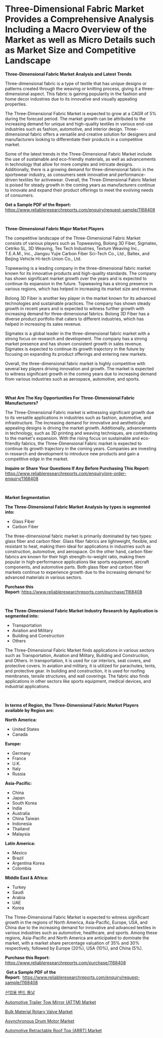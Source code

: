 <p><h1>Three-Dimensional Fabric Market Provides a Comprehensive Analysis Including a Macro Overview of the Market as well as Micro Details such as Market Size and Competitive Landscape</h1></p><p><strong>Three-Dimensional Fabric Market Analysis and Latest Trends</strong></p>
<p><p>Three-dimensional fabric is a type of textile that has unique designs or patterns created through the weaving or knitting process, giving it a three-dimensional aspect. This fabric is gaining popularity in the fashion and home decor industries due to its innovative and visually appealing properties.</p><p>The Three-Dimensional Fabric Market is expected to grow at a CAGR of 5% during the forecast period. The market growth can be attributed to the increasing demand for unique and high-quality textiles in various end-use industries such as fashion, automotive, and interior design. Three-dimensional fabric offers a versatile and creative solution for designers and manufacturers looking to differentiate their products in a competitive market.</p><p>Some of the latest trends in the Three-Dimensional Fabric Market include the use of sustainable and eco-friendly materials, as well as advancements in technology that allow for more complex and intricate designs. Additionally, there is a growing demand for three-dimensional fabric in the sportswear industry, as consumers seek innovative and performance-driven textiles for activewear. Overall, the Three-Dimensional Fabric Market is poised for steady growth in the coming years as manufacturers continue to innovate and expand their product offerings to meet the evolving needs of consumers.</p></p>
<p><strong>Get a Sample PDF of the Report:&nbsp;</strong> <a href="https://www.reliableresearchreports.com/enquiry/request-sample/1168408">https://www.reliableresearchreports.com/enquiry/request-sample/1168408</a></p>
<p>&nbsp;</p>
<p><strong>Three-Dimensional Fabric Major Market Players</strong></p>
<p><p>The competitive landscape of the Three-Dimensional Fabric Market consists of various players such as Topweaving, Bolong 3D Fiber, Sigmatex, Cetriko SL, 3D Weaving, Tex Tech Industries, Textum Weaving Inc., T.E.A.M., Inc., Jiangsu Yujie Carbon Fiber Sci-Tech Co., Ltd., Baltex, and Beijing Vehicle Hi-tech Union Co., Ltd.</p><p>Topweaving is a leading company in the three-dimensional fabric market known for its innovative products and high-quality standards. The company has shown significant market growth over the years and is expected to continue its expansion in the future. Topweaving has a strong presence in various regions, which has helped in increasing its market size and revenue.</p><p>Bolong 3D Fiber is another key player in the market known for its advanced technologies and sustainable practices. The company has shown steady growth in recent years and is expected to witness further growth with increasing demand for three-dimensional fabrics. Bolong 3D Fiber has a diverse product portfolio that caters to different industries, which has helped in increasing its sales revenue.</p><p>Sigmatex is a global leader in the three-dimensional fabric market with a strong focus on research and development. The company has a strong market presence and has shown consistent growth in sales revenue. Sigmatex is expected to continue its growth trajectory in the future by focusing on expanding its product offerings and entering new markets.</p><p>Overall, the three-dimensional fabric market is highly competitive with several key players driving innovation and growth. The market is expected to witness significant growth in the coming years due to increasing demand from various industries such as aerospace, automotive, and sports.</p></p>
<p>&nbsp;</p>
<p><strong>What Are The Key Opportunities For Three-Dimensional Fabric Manufacturers?</strong></p>
<p><p>The Three-Dimensional Fabric market is witnessing significant growth due to its versatile applications in industries such as fashion, automotive, and infrastructure. The increasing demand for innovative and aesthetically appealing designs is driving the market growth. Additionally, advancements in technology, such as 3D printing and weaving techniques, are contributing to the market's expansion. With the rising focus on sustainable and eco-friendly fabrics, the Three-Dimensional Fabric market is expected to continue its growth trajectory in the coming years. Companies are investing in research and development to introduce new products and gain a competitive edge in the market.</p></p>
<p><strong>Inquire or Share Your Questions If Any Before Purchasing This Report:</strong> <a href="https://www.reliableresearchreports.com/enquiry/pre-order-enquiry/1168408">https://www.reliableresearchreports.com/enquiry/pre-order-enquiry/1168408</a></p>
<p>&nbsp;</p>
<p><strong>Market Segmentation</strong></p>
<p><strong>The Three-Dimensional Fabric Market Analysis by types is segmented into:</strong></p>
<p><ul><li>Glass Fiber</li><li>Carbon Fiber</li></ul></p>
<p><p>The three-dimensional fabric market is primarily dominated by two types: glass fiber and carbon fiber. Glass fiber fabrics are lightweight, flexible, and resistant to heat, making them ideal for applications in industries such as construction, automotive, and aerospace. On the other hand, carbon fiber fabrics are known for their high strength-to-weight ratio, making them popular in high-performance applications like sports equipment, aircraft components, and automotive parts. Both glass fiber and carbon fiber markets continue to experience growth due to the increasing demand for advanced materials in various sectors.</p></p>
<p><strong>Purchase this Report:&nbsp;</strong><a href="https://www.reliableresearchreports.com/purchase/1168408">https://www.reliableresearchreports.com/purchase/1168408</a></p>
<p>&nbsp;</p>
<p><strong>The Three-Dimensional Fabric Market Industry Research by Application is segmented into:</strong></p>
<p><ul><li>Transportation</li><li>Aviation and Military</li><li>Building and Construction</li><li>Others</li></ul></p>
<p><p>The Three-Dimensional Fabric Market finds applications in various sectors such as Transportation, Aviation and Military, Building and Construction, and Others. In transportation, it is used for car interiors, seat covers, and protective covers. In aviation and military, it is utilized for parachutes, tents, and protective gear. In building and construction, it is used for roofing membranes, tensile structures, and wall coverings. The fabric also finds applications in other sectors like sports equipment, medical devices, and industrial applications.</p></p>
<p>&nbsp;</p>
<p><strong>In terms of Region, the Three-Dimensional Fabric Market Players available by Region are:</strong></p>
<p>
    <p> <strong> North America: </strong>
        <ul>
            <li>United States</li>
            <li>Canada</li>
        </ul>
        </p> 
    <p> <strong> Europe: </strong>
        <ul>
            <li>Germany</li>
            <li>France</li>
            <li>U.K.</li>
            <li>Italy</li>
            <li>Russia</li>
        </ul>
        </p> 
    <p> <strong> Asia-Pacific: </strong>
        <ul>
            <li>China</li>
            <li>Japan</li>
            <li>South Korea</li>
            <li>India</li>
            <li>Australia</li>
            <li>China Taiwan</li>
            <li>Indonesia</li>
            <li>Thailand</li>
            <li>Malaysia</li>
        </ul>
        </p> 
    <p> <strong> Latin America: </strong>
        <ul>
            <li>Mexico</li>
            <li>Brazil</li>
            <li>Argentina Korea</li>
            <li>Colombia</li>
        </ul>
        </p> 
    <p> <strong> Middle East & Africa: </strong>
        <ul>
            <li>Turkey</li>
            <li>Saudi</li>
            <li>Arabia</li>
            <li>UAE</li>
            <li>Korea</li>
        </ul>
    </p>
    </p>
<p><p>The Three-Dimensional Fabric Market is expected to witness significant growth in the regions of North America, Asia-Pacific, Europe, USA, and China due to the increasing demand for innovative and advanced textiles in various industries such as automotive, healthcare, and sports. Among these regions, Asia-Pacific and North America are anticipated to dominate the market, with a market share percentage valuation of 35% and 30% respectively, followed by Europe (20%), USA (10%), and China (5%).</p></p>
<p><strong>Purchase this Report: </strong><a href="https://www.reliableresearchreports.com/purchase/1168408">https://www.reliableresearchreports.com/purchase/1168408</a></p>
<p>&nbsp;<strong>Get a Sample PDF of the Report:&nbsp;&nbsp;</strong><a href="https://www.reliableresearchreports.com/enquiry/request-sample/1168408">https://www.reliableresearchreports.com/enquiry/request-sample/1168408</a></p>
<p><strong></strong></p>
<p><p><a href="https://medium.com/@alphonsoramon0t5yrz6hwr89/%EC%82%B0%EC%97%85%EC%9A%A9-%EB%B0%B4%EB%93%9C-%ED%86%B1%EB%82%A0-%EC%8B%9C%EC%9E%A5-%EA%B7%9C%EB%AA%A8-%EB%B0%8F-%EC%8B%9C%EC%9E%A5-%EB%8F%99%ED%96%A5-%EC%A0%84%EC%B2%B4-%EC%82%B0%EC%97%85-%EA%B0%9C%EC%9A%94-2024%EB%85%84%EB%B6%80%ED%84%B0-2031%EB%85%84-61542b700947">산업용 밴드 톱날</a></p><p><a href="https://view.publitas.com/reportprime-1/automotive-trailer-tow-mirror-attm-market-insights-market-players-and-forecast-till-2031/">Automotive Trailer Tow Mirror (ATTM) Market</a></p><p><a href="https://artistic-helicopter-ca9.notion.site/Global-Bulk-Material-Rotary-Valve-Market-Size-and-Market-Trends-Insights-and-Projections-from-2024--234fa02bf3484b44b74d10f3fad20da3">Bulk Material Rotary Valve Market</a></p><p><a href="https://picayune-night-cbd.notion.site/Asynchronous-Drum-Motor-Market-Size-Global-Industry-Overview-Market-Segmentation-and-Forecast-202-c51a847ed505448aabe3833253e38401">Asynchronous Drum Motor Market</a></p><p><a href="https://view.publitas.com/reportprime-1/automotive-retractable-roof-top-arrt-market-size-2024-2031-global-industrial-analysis-key-geographical-regions-market-share-top-key-players-product-types-and-forecast-research-report/">Automotive Retractable Roof Top (ARRT) Market</a></p></p>